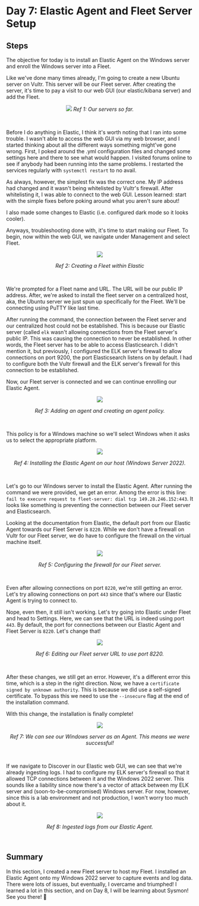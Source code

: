 # Day 7: Elastic Agent and Fleet Server Setup
## Steps
The objective for today is to install an Elastic Agent on the Windows server and enroll the Windows server into a Fleet.

Like we've done many times already, I'm going to create a new Ubuntu server on Vultr. This server will be our Fleet server. After creating the server, it's time to pay a visit to our web GUI (our elastic/kibana server) and add the Fleet. 

<p align="center"><img src="https://i.imgur.com/76TZbJD.png">
<i>Ref 1: Our servers so far.</i></p>
<br>

Before I do anything in Elastic, I think it's worth noting that I ran into some trouble. I wasn't able to access the web GUI via my web browser, and I started thinking about all the different ways something might've gone wrong. First, I poked around the .yml configuration files and changed some settings here and there to see what would happen. I visited forums online to see if anybody had been running into the same problems. I restarted the services regularly with `systemctl restart` to no avail.

As always, however, the simplest fix was the correct one. My IP address had changed and it wasn't being whitelisted by Vultr's firewall. After whitelisting it, I was able to connect to the web GUI. Lesson learned: start with the simple fixes before poking around what you aren't sure about!

I also made some changes to Elastic (i.e. configured dark mode so it looks cooler).

Anyways, troubleshooting done with, it's time to start making our Fleet. To begin, now within the web GUI, we navigate under Management and select Fleet.

<p align="center"><img src="https://i.imgur.com/L6hdMmU.png"></p>
<p align="center"><i>Ref 2: Creating a Fleet within Elastic</i></p>
<br>

We're prompted for a Fleet name and URL. The URL will be our public IP address. After, we're asked to install the fleet server on a centralized host, aka, the Ubuntu server we just spun up specifically for the Fleet. We'll be connecting using PuTTY like last time.

After running the command, the connection between the Fleet server and our centralized host could not be established. This is because our Elastic server (called `elk` wasn't allowing connections from the Fleet server's public IP. This was causing the connection to never be established. In other words, the Fleet server has to be able to access Elasticsearch. I didn't mention it, but previously, I configured the ELK server's firewall to allow connections on port 9200, the port Elasticsearch listens on by default. I had to configure both the Vultr firewall and the ELK server's firewall for this connection to be established.

Now, our Fleet server is connected and we can continue enrolling our Elastic Agent.

<p align="center"><img src="https://i.imgur.com/nUuMmKy.png"></p>
<p align="center"><i>Ref 3: Adding an agent and creating an agent policy.</i></p>
<br>

This policy is for a Windows machine so we'll select Windows when it asks us to select the appropriate platform.

<p align="center"><img src="https://i.imgur.com/eLVQIKY.png"></p>
<p align="center"><i>Ref 4: Installing the Elastic Agent on our host (Windows Server 2022).</i></p>
<br>

Let's go to our Windows server to install the Elastic Agent. After running the command we were provided, we get an error. Among the error is this line:
`fail to execure request to fleet-server: dial tcp 149.28.246.152:443`. It looks like something is preventing the connection between our Fleet server and Elasticsearch. 

Looking at the documentation from Elastic, the default port from our Elastic Agent towards our Fleet Server is `8220`. While we don't have a firewall on Vultr for our Fleet server, we do have to configure the firewall on the virtual machine itself.

<p align="center"><img src="https://i.imgur.com/w4HYtve.png"></p>
<p align="center"><i>Ref 5: Configuring the firewall for our Fleet server.</i></p>
<br>

Even after allowing connections on port `8220`, we're still getting an error. Let's try allowing connections on port `443` since that's where our Elastic Agent is trying to connect to.

Nope, even then, it still isn't working. Let's try going into Elastic under Fleet and head to Settings. Here, we can see that the URL is indeed using port `443`. By default, the port for connections between our Elastic Agent and Fleet Server is `8220`. Let's change that!

<p align="center"><img src="https://i.imgur.com/VpBYU2J.png"></p>
<p align="center"><i>Ref 6: Editing our Fleet server URL to use port 8220.</i></p>
<br>

After these changes, we still get an error. However, it's a different error this time, which is a step in the right direction. Now, we have a `certificate signed by unknown authority`. This is because we did use a self-signed certificate. To bypass this we need to use the `--insecure` flag at the end of the installation command.

With this change, the installation is finally complete!

<p align="center"><img src="https://i.imgur.com/p3Tlm8Y.png"></p>
<p align="center"><i>Ref 7: We can see our Windows server as an Agent. This means we were successful!</i></p>
<br>

If we navigate to Discover in our Elastic web GUI, we can see that we're already ingesting logs. I had to configure my ELK server's firewall so that it allowed TCP connections between it and the Windows 2022 server. This sounds like a liability since now there's a vector of attack between my ELK server and (soon-to-be-compromised) Windows server. For now, however, since this is a lab environment and not production, I won't worry too much about it.

<p align="center"><img src="https://i.imgur.com/JAzMoKw.png"></p>
<p align="center"><i>Ref 8: Ingested logs from our Elastic Agent.</i></p>
<br>

## Summary
In this section, I created a new Fleet server to host my Fleet. I installed an Elastic Agent onto my Windows 2022 server to capture events and log data. There were lots of issues, but eventually, I overcame and triumphed! I learned a lot in this section, and on Day 8, I will be learning about Sysmon! See you there! 👋
